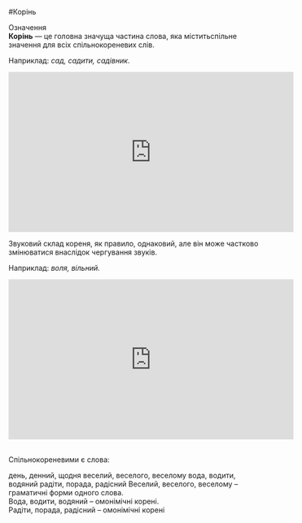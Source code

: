 #Корінь


<div class="space">
<div class="eoz-wrap">
<span class="eoz">Означення</span>
<div class="eoz-text">
<b>Корінь</b> — це головна значуща частина слова, яка мiститьспiльне значення для всiх спiльнокореневих слiв.
</div>
</div>
</div>


Наприклад: <i>сад, садити, садiвник</i>.

<div class="fluidMedia">
<iframe align="center" width="560" height="315" src="https://www.youtube.com/embed/o1cICj5CV5I" frameborder="0" allowfullscreen></iframe>
</div>
<div class="popup">
</div>


Звуковий склад кореня, як правило, однаковий, але вiн може частково змiнюватися внаслiдок чергування звукiв.


Наприклад: <i>воля, вiльний.</i>


<div class="fluidMedia">
<iframe align="center" width="560" height="315" src="https://www.youtube.com/embed/gdksUCPSsK4" frameborder="0" allowfullscreen></iframe>
</div>
<div class="popup">
</div>

<br>
<quiz correctLabel="correct" incorrectLabel="incorrect" checkLabel="check">
    <question text="">
        <p>Спільнокореневими є слова:</p>
        <answer correct>день, денний, щодня</answer>
        <answer>веселий, веселого, веселому</answer>
        <answer>вода, водити, водяний</answer>
        <answer>радіти, порада, радісний</answer>
        <explanation>
        Веселий, веселого, веселому – граматичні форми одного слова.<br>
Вода, водити, водяний – омонімічні корені.<br>
Радіти, порада, радісний – омонімічні корені
        </explanation>
    </question>
</quiz>


